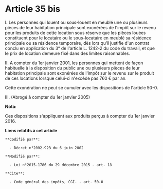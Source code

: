 # Article 35 bis

I. Les personnes qui louent ou sous-louent en meublé une ou plusieurs pièces de leur habitation principale sont exonérées de
l'impôt sur le revenu pour les produits de cette location sous réserve que les pièces louées constituent pour le locataire ou
le sous-locataire en meublé sa résidence principale ou sa résidence temporaire, dès lors qu'il justifie d'un contrat conclu
en application du 3° de l'article L. 1242-2 du code du travail, et que le prix de location demeure fixé dans des limites
raisonnables. 

II. A compter du 1er janvier 2001, les personnes qui mettent de façon habituelle à la disposition du public une ou plusieurs
pièces de leur habitation principale sont exonérées de l'impôt sur le revenu sur le produit de ces locations lorsque celui-ci
n'excède pas 760 € par an. 

Cette exonération ne peut se cumuler avec les dispositions de l'article 50-0.

III. (Abrogé à compter du 1er janvier 2005)

**Nota:**

Ces dispositions s'appliquent aux produits perçus à compter du 1er janvier 2016.

**Liens relatifs à cet article**

	**Codifié par**:

	  - Décret n°2002-923 du 6 juin 2002

	**Modifié par**:

	  - Loi n°2015-1786 du 29 décembre 2015 - art. 18

	**Cite**:

	  - Code général des impôts, CGI. - art. 50-0
